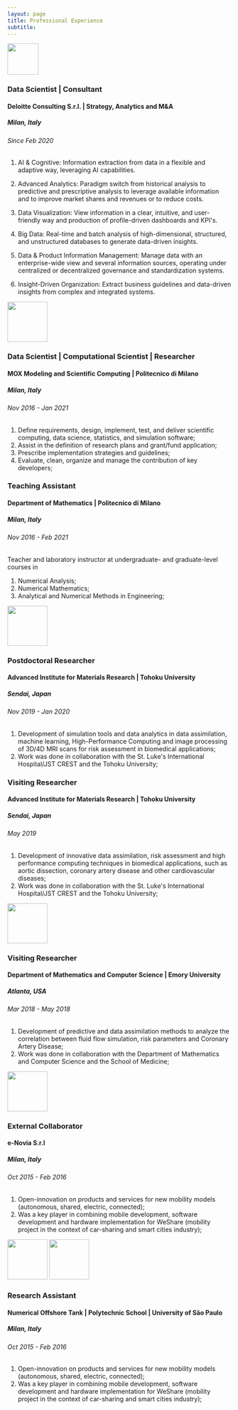 ```yaml
---
layout: page
title: Professional Experience
subtitle:
---
```


<img style="align: right;" src="{{ url }}/assets/img/DLT-01.jpg" height="70">

### Data Scientist | Consultant
#### Deloitte Consulting S.r.l. | Strategy, Analytics and M&A
##### Milan, Italy
###### Since Feb 2020

1. AI & Cognitive:
Information extraction from data in a flexible and adaptive way, leveraging AI capabilities.

2. Advanced Analytics:
Paradigm switch from historical analysis to predictive and prescriptive analysis to leverage available information and to improve market shares and revenues or to reduce costs.

3. Data Visualization:
View information in a clear, intuitive, and user-friendly way and production of profile-driven dashboards and KPI's.

4. Big Data:
Real-time and batch analysis of high-dimensional, structured, and unstructured databases to generate data-driven insights.

5. Data & Product Information Management:
Manage data with an enterprise-wide view and several information sources, operating under centralized or decentralized governance and standardization systems.

6. Insight-Driven Organization:
Extract business guidelines and data-driven insights from complex and integrated systems.

<img style="align: right;" src="{{ url }}/assets/img/logo_polimi_01.png" height="90">

### Data Scientist | Computational Scientist | Researcher
#### MOX Modeling and Scientific Computing | Politecnico di Milano
##### Milan, Italy
###### Nov 2016 - Jan 2021

1. Define requirements, design, implement, test, and deliver scientific computing, data science, statistics, and simulation software;
2. Assist in the definition of research plans and grant/fund application;
3. Prescribe implementation strategies and guidelines;
4. Evaluate, clean, organize and manage the contribution of key developers;

### Teaching Assistant
#### Department of Mathematics | Politecnico di Milano
##### Milan, Italy
###### Nov 2016 - Feb 2021

Teacher and laboratory instructor at undergraduate- and graduate-level courses in
1. Numerical Analysis;
2. Numerical Mathematics;
3. Analytical and Numerical Methods in Engineering;

<img style="align: right;" src="{{ url }}/assets/img/logo_tohoku_01.png" height="90">

### Postdoctoral Researcher
#### Advanced Institute for Materials Research | Tohoku University
##### Sendai, Japan
###### Nov 2019 - Jan 2020

1. Development of simulation tools and data analytics in data assimilation, machine learning, High-Performance Computing and image processing of 3D/4D MRI scans for risk assessment in biomedical applications;
2. Work was done in collaboration with the St. Luke's International Hospital/JST CREST and the Tohoku University;

### Visiting Researcher
#### Advanced Institute for Materials Research | Tohoku University
##### Sendai, Japan
###### May 2019

1. Development of innovative data assimilation, risk assessment and high performance computing techniques in biomedical applications, such as aortic dissection, coronary artery disease and other cardiovascular diseases;
2. Work was done in collaboration with the St. Luke's International Hospital/JST CREST and the Tohoku University;

<img style="align: right;" src="{{ url }}/assets/img/logo_emory_02.png" height="90">

### Visiting Researcher
#### Department of Mathematics and Computer Science | Emory University
##### Atlanta, USA
###### Mar 2018 - May 2018

1. Development of predictive and data assimilation methods to analyze the correlation between fluid flow simulation, risk parameters and Coronary Artery Disease;
2. Work was done in collaboration with the Department of Mathematics and Computer Science and the School of Medicine;

<img style="align: right;" src="{{ url }}/assets/img/logo_enovia_01.png" height="90">

### External Collaborator
#### e-Novia S.r.l
##### Milan, Italy
###### Oct 2015 - Feb 2016

1. Open-innovation on products and services for new mobility models (autonomous, shared, electric, connected);
2. Was a key player in combining mobile development, software development and hardware implementation for WeShare (mobility project in the context of car-sharing and smart cities industry);

<img style="align: right;" src="{{ url }}/assets/img/logo_poliusp_01.png" height="90">
<img style="align: right;" src="{{ url }}/assets/img/logo_tpn_01.jpeg" height="90">

### Research Assistant
#### Numerical Offshore Tank | Polytechnic School | University of São Paulo
##### Milan, Italy
###### Oct 2015 - Feb 2016

1. Open-innovation on products and services for new mobility models (autonomous, shared, electric, connected);
2. Was a key player in combining mobile development, software development and hardware implementation for WeShare (mobility project in the context of car-sharing and smart cities industry);


